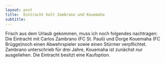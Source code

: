 ```yaml
---
layout: post
title:  Eintracht holt Zambrano und Kouemaha
subtitle:  
---
```


Frisch aus dem Urlaub gekommen, muss ich noch folgendes nachtragen: Die Eintracht mit Carlos Zambrano (FC St. Pauli) und Dorge Kouemaha (FC Brügge)noch einen Abwehrspieler sowie einen Stürmer verpflichtet. Zambrano unterschrieb für drei Jahre, Kouemaha ist zunächst nur ausgeliehen. Die Eintracht besitzt eine Kaufoption.


